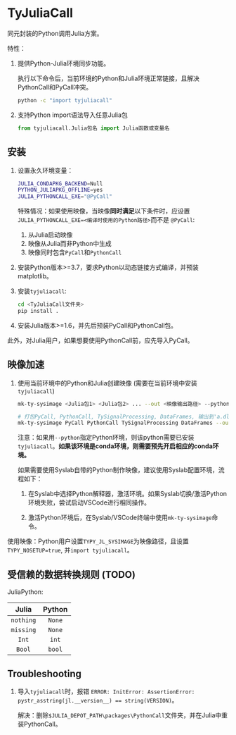# TyJuliaCall

同元封装的Python调用Julia方案。

特性：

1. 提供Python-Julia环境同步功能。

    执行以下命令后，当前环境的Python和Julia环境正常链接，且解决PythonCall和PyCall冲突。

    ```bash
    python -c "import tyjuliacall"
    ```

2. 支持Python import语法导入任意Julia包

    ```python
    from tyjuliacall.Julia包名 import Julia函数或变量名
    ```

## 安装

1. 设置永久环境变量：

    ```bash
    JULIA_CONDAPKG_BACKEND=Null
    PYTHON_JULIAPKG_OFFLINE=yes
    JULIA_PYTHONCALL_EXE="@PyCall"
    ```

    特殊情况：如果使用映像，当映像**同时满足**以下条件时，应设置`JULIA_PYTHONCALL_EXE=<编译时使用的Python路径>`而不是 `@PyCall`:

    1. 从Julia启动映像
    2. 映像从Julia而非Python中生成
    3. 映像同时包含`PyCall`和`PythonCall`

2. 安装Python版本>=3.7，要求Python以动态链接方式编译，并预装matplotlib。

3. 安装`tyjuliacall`:

    ```bash
    cd <TyJuliaCall文件夹>
    pip install .
    ```

4. 安装Julia版本>=1.6，并先后预装PyCall和PythonCall包。


此外，对Julia用户，如果想要使用PythonCall前，应先导入PyCall。

## 映像加速

1. 使用当前环境中的Python和Julia创建映像 (需要在当前环境中安装 `tyjuliacall`)

    ```bash
    mk-ty-sysimage <Julia包1> <Julia包2> ... --out <映像输出路径> --python <可选：使用的Python解释器路径，默认为当前Python>

    # 打包PyCall, PythonCall, TySignalProcessing, DataFrames, 输出到'a.dll'，使用python解释器'xxx/python.exe'
    mk-ty-sysimage PyCall PythonCall TySignalProcessing DataFrames --out a.dll --python xxx/python.exe
    ```

    注意：如果用`--python`指定Python环境，则该python需要已安装`tyjuliacall`。**如果该环境是conda环境，则需要预先开启相应的conda环境。**

    如果需要使用Syslab自带的Python制作映像，建议使用Syslab配置环境，流程如下：

    1. 在Syslab中选择Python解释器，激活环境。如果Syslab切换/激活Python环境失败，尝试启动VSCode进行相同操作。

    2. 激活Python环境后，在Syslab/VSCode终端中使用`mk-ty-sysimage`命令。

使用映像：Python用户设置`TYPY_JL_SYSIMAGE`为映像路径，且设置`TYPY_NOSETUP=true`, 并`import tyjuliacall`。


## 受信赖的数据转换规则 (TODO)

JuliaPython:

| Julia        | Python    |
|:------------:|:---------:|
| `nothing`    | `None`    |
| `missing`    | `None`
| `Int`        | `int`     |
| `Bool`       | `bool`    |


## Troubleshooting

1. 导入`tyjuliacall`时，报错 `ERROR: InitError: AssertionError: pystr_asstring(jl.__version__) == string(VERSION)`。

    解决：删除`$JULIA_DEPOT_PATH\packages\PythonCall`文件夹，并在Julia中重装PythonCall。

